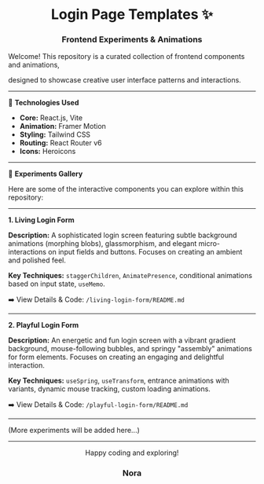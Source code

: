 <h1 align="center">Login Page Templates ✨</h1>
<h3 align="center">Frontend Experiments & Animations</h3>

<p>Welcome! This repository is a curated collection of frontend components and animations, </p>
<p>designed to showcase creative user interface patterns and interactions.</p>

---

🚀 **Technologies Used**

- **Core:** React.js, Vite  
- **Animation:** Framer Motion  
- **Styling:** Tailwind CSS  
- **Routing:** React Router v6  
- **Icons:** Heroicons  

---

🧪 **Experiments Gallery**

Here are some of the interactive components you can explore within this repository:

---

**1. Living Login Form**

**Description:** A sophisticated login screen featuring subtle background animations (morphing blobs), glassmorphism, and elegant micro-interactions on input fields and buttons. Focuses on creating an ambient and polished feel.

**Key Techniques:** `staggerChildren`, `AnimatePresence`, conditional animations based on input state, `useMemo`.

➡️ View Details & Code: `/living-login-form/README.md`

---

**2. Playful Login Form**

**Description:** An energetic and fun login screen with a vibrant gradient background, mouse-following bubbles, and springy "assembly" animations for form elements. Focuses on creating an engaging and delightful interaction.

**Key Techniques:** `useSpring`, `useTransform`, entrance animations with variants, dynamic mouse tracking, custom loading animations.

➡️ View Details & Code: `/playful-login-form/README.md`

---

(More experiments will be added here...)

---

<div align="center">
<p>Happy coding and exploring!</p>
<h3>Nora</h3>
</div>

